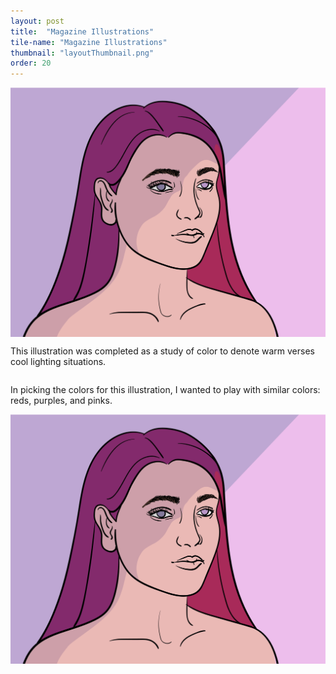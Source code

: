 ```yaml
---
layout: post
title:  "Magazine Illustrations"
tile-name: "Magazine Illustrations"
thumbnail: "layoutThumbnail.png"
order: 20
---
```


<div class="row">

  <div class="small-12 medium-6 large-8 columns">
    <img src="/img/colorHair.png" alt="Hero Image">
  </div>

  <div class="small-12 medium-6 large-4 columns">
    <p>This illustration was completed as a study of color to denote warm verses cool lighting situations. </p>
  </div>
  
</div>

<div class="row verticalSpace">

  <div class="small-12 medium-6 large-4 columns">
    <p>In picking the colors for this illustration, I wanted to play with similar colors: reds, purples, and pinks. </p>
  </div>
  <div class="small-12 medium-6 large-8 columns">
    <img src="/img/colorHair.png" alt="Hero Image">
  </div>
  
</div>